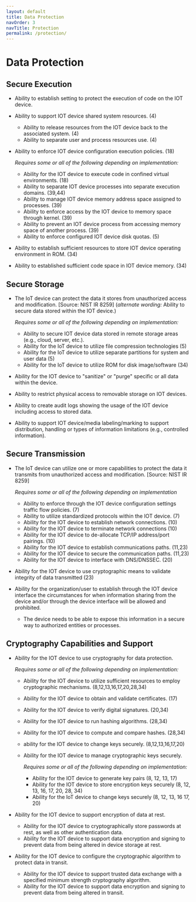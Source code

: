```yaml
---
layout: default
title: Data Protection
navOrder: 3
navTitle: Protection
permalink: /protection/
---
```


# Data Protection

## Secure Execution

- Ability to establish setting to protect the execution of code on the IOT device.
- Ability to support IOT device shared system resources. (4)
  - Ability to release resources from the IOT device back to the associated system. (4)
  - Ability to separate user and process resources use. (4)
- Ability to enforce IOT device configuration execution policies. (18)
 
  _Requires some or all of the following depending on implementation:_

  - Ability for the IOT device to execute code in confined virtual environments. (18)
  - Ability to separate IOT device processes into separate execution domains. (39,44)
  - Ability to manage IOT device memory address space assigned to processes. (39)
  - Ability to enforce access by the IOT device to memory space through kernel. (39)
  - Ability to prevent an IOT device process from accessing memory space of another process. (39)
  - Ability to enforce configured IOT device disk quotas. (5)

- Ability to establish sufficient resources to store IOT device operating environment in ROM. (34)
- Ability to established sufficient code space in IOT device memory. (34)

## Secure Storage

- The IoT device can protect the data it stores from unauthorized access and modification. [Source: NIST IR 8259] (_alternate wording:_ Ability to secure data stored within the IOT device.)

	_Requires some or all of the following depending on implementation:_

  - Ability to secure IOT device data stored in remote storage areas (e.g., cloud, server, etc.).
  - Ability for the IoT device to utilize file compression technologies (5)
  - Ability for the IoT device to utilize separate partitions for system and user data (5)
  - Ability for the IoT device to utilize ROM for disk image/software (34)

- Ability for the IOT device to "sanitize" or "purge" specific or all data within the device.
- Ability to restrict physical access to removable storage on IOT devices.
- Ability to create audit logs showing the usage of the IOT device including access to stored data.
- Ability to support IOT device/media labeling/marking to support distribution, handling or types of information limitations (e.g., controlled information).

## Secure Transmission

- The IoT device can utilize one or more capabilities to protect the data it transmits from unauthorized access and modification. [Source: NIST IR 8259]

	_Requires some or all of the following depending on implementation_

  - Ability to enforce through the IOT device configuration settings traffic flow policies. (7)
  - Ability to utilize standardized protocols within the IOT device. (7)
  - Ability for the IOT device to establish network connections. (10)
  - Ability for the IOT device to terminate network connections (10)
  - Ability for the IOT device to de-allocate TCP/IP address/port pairings. (10)
  - Ability for the IOT device to establish communications paths. (11,23)
  - Ability for the IOT device to secure the communication paths. (11,23)
  - Ability for the IOT device to interface with DNS/DNSSEC. (20)
- Ability for the IOT device to use cryptographic means to validate integrity of data transmitted (23)
- Ability for the organization/user to establish through the IOT device interface the circumstances for when information sharing from the device and/or through the device interface will be allowed and prohibited.
  - The device needs to be able to expose this information in a secure way to authorized entities or processes.

## Cryptography Capabilities and Support

- Ability for the IOT device to use cryptography for data protection.

	_Requires some or all of the following depending on implementation:_

  - Ability for the IOT device to utilize sufficient resources to employ cryptographic mechanisms. (8,12,13,16,17,20,28,34)
  - Ability for the IOT device to obtain and validate certificates. (17)
  - Ability for the IOT device to verify digital signatures. (20,34)
  - Ability for the IOT device to run hashing algorithms. (28,34)
  - Ability for the IOT device to compute and compare hashes. (28,34)
  - ability for the IOT device to change keys securely. (8,12,13,16,17,20)
  - Ability for the IOT device to manage cryptographic keys securely.

    _Requires some or all of the following depending on implementation:_

    - Ability for the IOT device to generate key pairs (8, 12, 13, 17)
    - Ability for the IOT device to store encryption keys securely (8, 12, 13, 16, 17, 20, 28, 34)
    - Ability for the IoT device to change keys securely (8, 12, 13, 16 17, 20)

- Ability for the IOT device to support encryption of data at rest.
  - Ability for the IOT device to cryptographically store passwords at rest, as well as other authentication data.
  - Ability for the IOT device to support data encryption and signing to prevent data from being altered in device storage at rest.

- Ability for the IOT device to configure the cryptographic algorithm to protect data in transit.
  - Ability for the IOT device to support trusted data exchange with a specified minimum strength cryptography algorithm.
  - Ability for the IOT device to support data encryption and signing to prevent data from being altered in transit.

